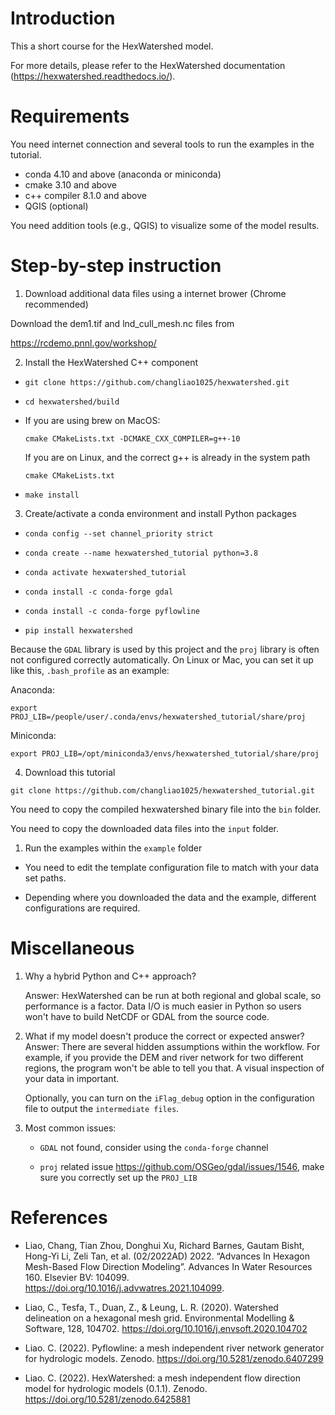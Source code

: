 # Introduction

This a short course for the HexWatershed model.

For more details, please refer to the HexWatershed documentation (https://hexwatershed.readthedocs.io/).

# Requirements

You need internet connection and several tools to run the examples in the tutorial.

- conda 4.10 and above (anaconda or miniconda)
- cmake 3.10 and above
- c++ compiler 8.1.0 and above
- QGIS (optional)

You need addition tools (e.g., QGIS) to visualize some of the model results.

# Step-by-step instruction

1. Download additional data files using a internet brower (Chrome recommended)

Download the dem1.tif and lnd_cull_mesh.nc files from

https://rcdemo.pnnl.gov/workshop/

2. Install the HexWatershed C++ component

- `git clone https://github.com/changliao1025/hexwatershed.git`

- `cd hexwatershed/build`

- If you are using brew on MacOS:

   `cmake CMakeLists.txt -DCMAKE_CXX_COMPILER=g++-10`

  If you are on Linux, and the correct g++ is already in the system path

   `cmake CMakeLists.txt`

- `make install`

3. Create/activate a conda environment and install Python packages

- `conda config --set channel_priority strict`

- `conda create --name hexwatershed_tutorial python=3.8`

- `conda activate hexwatershed_tutorial`

- `conda install -c conda-forge gdal`

- `conda install -c conda-forge pyflowline`

- `pip install hexwatershed`

Because the `GDAL` library is used by this project and the `proj` library is often not configured correctly automatically. 
On Linux or Mac, you can set it up like this, `.bash_profile` as an example:

Anaconda:

`export PROJ_LIB=/people/user/.conda/envs/hexwatershed_tutorial/share/proj`

Miniconda:

`export PROJ_LIB=/opt/miniconda3/envs/hexwatershed_tutorial/share/proj`

4. Download this tutorial

`git clone https://github.com/changliao1025/hexwatershed_tutorial.git`

You need to copy the compiled hexwatershed binary file into the `bin` folder. 

You need to copy the downloaded data files into the `input` folder.

1. Run the examples within the `example` folder

- You need to edit the template configuration file to match with your data set paths.

- Depending where you downloaded the data and the example, different configurations are required.

# Miscellaneous

1. Why a hybrid Python and C++ approach?
   
   Answer: HexWatershed can be run at both regional and global scale, so performance is a factor. Data I/O is much easier in Python so users won't have to build NetCDF or GDAL from the source code.

2. What if my model doesn't produce the correct or expected answer?
   Answer: There are several hidden assumptions within the workflow. For example, if you provide the DEM and river network for two different regions, the program won't be able to tell you that. A visual inspection of your data in important.
   
   Optionally, you can turn on the `iFlag_debug` option in the configuration file to output the `intermediate files`.

3. Most common issues:
   
   - `GDAL` not found, consider using the `conda-forge` channel 

   - `proj` related issue https://github.com/OSGeo/gdal/issues/1546, make sure you correctly set up the `PROJ_LIB`


# References

* Liao, Chang, Tian Zhou, Donghui Xu, Richard Barnes, Gautam Bisht, Hong-Yi Li, Zeli Tan, et al. (02/2022AD) 2022. “Advances In Hexagon Mesh-Based Flow Direction Modeling”. Advances In Water Resources 160. Elsevier BV: 104099. 
https://doi.org/10.1016/j.advwatres.2021.104099.

* Liao, C., Tesfa, T., Duan, Z., & Leung, L. R. (2020). Watershed delineation on a hexagonal mesh grid. Environmental Modelling & Software, 128, 104702. https://doi.org/10.1016/j.envsoft.2020.104702

* Liao. C. (2022). Pyflowline: a mesh independent river network generator for hydrologic models. Zenodo. https://doi.org/10.5281/zenodo.6407299

* Liao. C. (2022). HexWatershed: a mesh independent flow direction model for hydrologic models (0.1.1). Zenodo. https://doi.org/10.5281/zenodo.6425881